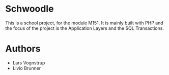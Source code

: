 Schwoodle
===
This is a school project, for the module M151. It is mainly built with PHP
and the focus of the project is the Application Layers and the SQL Transactions.


# Authors
* Lars Vognstrup
* Livio Brunner